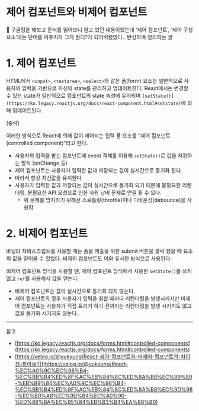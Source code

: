 # 제어 컴포넌트와 비제어 컴포넌트

💭 구글링을 해보고 문서를 읽어보니 알고 있던 내용이었는데 ‘제어 컴포넌트’, ‘제어 구성요소’라는 단어를 마주치자 그게 뭔디?가 되어버렸었다.. 반성하며 정리하는 글

# 1. 제어 컴포넌트

HTML에서 `<input>`, `<textarea>`, `<select>`와 같은 폼(form) 요소는 일반적으로 사용자의 입력을 기반으로 자신의 state를 관리하고 업데이트한다. React에서는 변경할 수 있는 state가 일반적으로 컴포넌트의 state 속성에 유지되며 `[setState()](https://ko.legacy.reactjs.org/docs/react-component.html#setstate)`에 의해 업데이트된다. 

(중략)

이러한 방식으로 React에 의해 값이 제어되는 입력 폼 요소를 “제어 컴포넌트 (controlled component)“라고 한다.

- 사용자의 입력을 받는 컴포넌트에 event 객체를 이용해 `setState()`로 값을 저장하는 방식 (onChange 등)
- 제어 컴포넌트는 사용자가 입력한 값과 저장되는 값이 실시간으로 동기화 된다.
- 따라서 항상 최신값을 유지한다.
- 사용자가 입력한 값과 저장되는 값이 실시간으로 동기화 되기 때문에 불필요한 리렌더링, 불필요한 API 요청으로 인한 자원 낭비 문제로 연결 될 수 있다.
    - 위 문제를 방지하기 위해선 스로틀링(throttle)이나 디바운싱(debounce)을 사용함

# 2. 비제어 컴포넌트

바닐라 자바스크립트를 사용할 때는 폼을 제출을 위한 submit 버튼을 클릭 했을 때 요소의 값을 얻어올 수 있었다. 비제어 컴포넌트도 이와 유사한 방식으로 사용된다.

비제어 컴포넌트 방식을 사용할 땐, 제어 컴포넌트 방식에서 사용한 `setState()`를 쓰지 않고 `ref`를 사용해서 값을 얻는다.

- 비제어 컴포넌트는 값이 실시간으로 동기화 되지 않는다.
- 제어 컴포넌트의 경우 사용자가 입력을 취할 때마다 리렌더링을 발생시키지만 비제어 컴포넌트는 사용자가 직접 트리거 하기 전까지는 리렌더링을 발생 시키지도 않고 값을 동기화 시키지도 않는다.

---

참고

- [https://ko.legacy.reactjs.org/docs/forms.html#controlled-components](https://ko.legacy.reactjs.org/docs/forms.html#controlled-components)
- [https://velog.io/@yukyung/React-제어-컴포넌트와-비제어-컴포넌트의-차이점-톺아보기](https://velog.io/@yukyung/React-%EC%A0%9C%EC%96%B4-%EC%BB%B4%ED%8F%AC%EB%84%8C%ED%8A%B8%EC%99%80-%EB%B9%84%EC%A0%9C%EC%96%B4-%EC%BB%B4%ED%8F%AC%EB%84%8C%ED%8A%B8%EC%9D%98-%EC%B0%A8%EC%9D%B4%EC%A0%90-%ED%86%BA%EC%95%84%EB%B3%B4%EA%B8%B0)